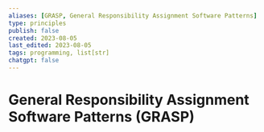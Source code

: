```yaml
---
aliases: [GRASP, General Responsibility Assignment Software Patterns]
type: principles
publish: false
created: 2023-08-05
last_edited: 2023-08-05
tags: programming, list[str]
chatgpt: false
---
```

# General Responsibility Assignment Software Patterns (GRASP)